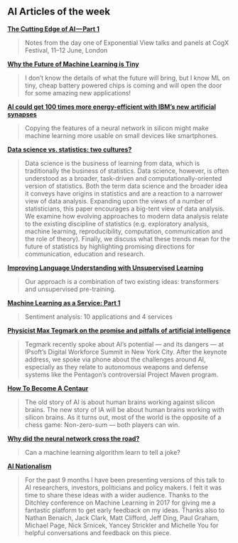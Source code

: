 ## AI Articles of the week

**[The Cutting Edge of AI — Part 1](https://medium.com/@arijaMGavrilov/the-cutting-edge-of-ai-part-1-205bae6accdf)**
> Notes from the day one of Exponential View talks and panels at CogX Festival, 11–12 June, London

**[Why the Future of Machine Learning is Tiny](https://petewarden.com/2018/06/11/why-the-future-of-machine-learning-is-tiny/)**
>  I don’t know the details of what the future will bring, but I know ML on tiny, cheap battery powered chips is coming and will open the door for some amazing new applications!

**[AI could get 100 times more energy-efficient with IBM’s new artificial synapses](https://www.technologyreview.com/s/611390/ai-could-get-100-times-more-energy-efficient-with-ibms-new-artificial-synapses/)**
> Copying the features of a neural network in silicon might make machine learning more usable on small devices like smartphones.

**[Data science vs. statistics: two cultures?](https://link.springer.com/article/10.1007/s42081-018-0009-3)**
> Data science is the business of learning from data, which is traditionally the business of statistics. Data science, however, is often understood as a broader, task-driven and computationally-oriented version of statistics. Both the term data science and the broader idea it conveys have origins in statistics and are a reaction to a narrower view of data analysis. Expanding upon the views of a number of statisticians, this paper encourages a big-tent view of data analysis. We examine how evolving approaches to modern data analysis relate to the existing discipline of statistics (e.g. exploratory analysis, machine learning, reproducibility, computation, communication and the role of theory). Finally, we discuss what these trends mean for the future of statistics by highlighting promising directions for communication, education and research.

**[Improving Language Understanding with Unsupervised Learning](https://blog.openai.com/language-unsupervised/)**
> Our approach is a combination of two existing ideas: transformers and unsupervised pre-training. 

**[Machine Learning as a Service: Part 1](https://towardsdatascience.com/machine-learning-as-a-service-487e930265b2)**
> Sentiment analysis: 10 applications and 4 services

**[Physicist Max Tegmark on the promise and pitfalls of artificial intelligence](https://venturebeat.com/2018/06/10/physicist-max-tegmark-on-the-promise-and-pitfalls-of-artificial-intelligence/)**
> Tegmark recently spoke about AI’s potential — and its dangers — at IPsoft’s Digital Workforce Summit in New York City. After the keynote address, we spoke via phone about the challenges around AI, especially as they relate to autonomous weapons and defense systems like the Pentagon’s controversial Project Maven program.

**[How To Become A Centaur](https://jods.mitpress.mit.edu/pub/issue3-case)**
> The old story of AI is about human brains working against silicon brains. The new story of IA will be about human brains working with silicon brains. As it turns out, most of the world is the opposite of a chess game: Non-zero-sum — both players can win.

**[Why did the neural network cross the road?](http://aiweirdness.com/post/174691534037/why-did-the-neural-network-cross-the-road)**
> Can a machine learning algorithm learn to tell a joke? 

**[AI Nationalism](https://www.ianhogarth.com/blog/2018/6/13/ai-nationalism)**
> For the past 9 months I have been presenting versions of this talk to AI researchers, investors, politicians and policy makers. I felt it was time to share these ideas with a wider audience. Thanks to the Ditchley conference on Machine Learning in 2017 for giving me a fantastic platform to get early feedback on my ideas. Thanks also to Nathan Benaich, Jack Clark, Matt Clifford, Jeff Ding, Paul Graham, Michael Page, Nick Srnicek, Yancey Strickler and Michelle You for helpful conversations and feedback on this piece.
